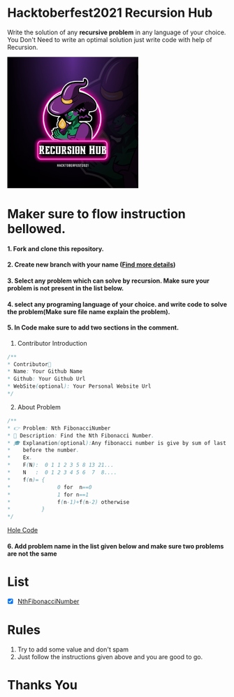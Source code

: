# Hacktoberfest2021 Recursion Hub

Write the solution of any **recursive problem** in any language of your choice. You Don't Need to write an optimal solution just write code with help of Recursion. 

<img src="./static/Hacktoberfest2021.png" width=300 height=300 style="margin:0 auto;" alt="none">

# Maker sure to flow instruction bellowed.

#### 1. Fork and clone this repository.

#### 2. Create new branch with your name ([Find more details](https://github.com/firstcontributions/first-contributions))

#### 3. Select any problem which can solve by recursion. Make sure your problem is not present in the list below.

#### 4. select any programing language of your choice. and write code to solve the problem(Make sure file name explain the problem).
#### 5. In Code make sure to add two sections in the comment.
1. Contributor Introduction
```java
/**
* Contributor🎅
* Name: Your Github Name
* Github: Your Github Url 
* WebSite(optional): Your Personal Website Url
*/
```
2. About Problem 
```java
/**
* 👉 Problem: Nth FibonacciNumber
* 👑 Description: Find the Nth Fibonacci Number.
* 🎓 Explanation(optional):Any fibonacci number is give by sum of last two fibonacci number
*    before the number.
*    Ex. 
*    F(N):  0 1 1 2 3 5 8 13 21...
*    N   :  0 1 2 3 4 5 6  7  8....
*    f(n)= {
*               0 for  n==0
*               1 for n==1
*               f(n-1)+f(n-2) otherwise
*          }        
*/
```
[Hole Code](./Code/FibonacciNumber.java)

#### 6. Add problem name in the list given below and make sure two problems are not the same


# List 

- [x] [NthFibonacciNumber](./Code/FibonacciNumber.java)

# Rules

1. Try to add some value and don't spam
2. Just follow the instructions given above and you are good to go.


# Thanks You